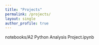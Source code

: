 ```yaml
---
title: "Projects"
permalink: /projects/
layout: single
author_profile: true
---
```


notebooks/A2 Python Analysis Project.ipynb
